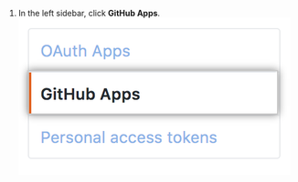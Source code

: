 1. In the left sidebar, click **GitHub Apps**. ![GitHub Apps セクション](/assets/images/settings/github_apps.png)
